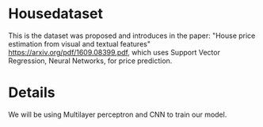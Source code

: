 # Housedataset
This is the dataset  was proposed and introduces in the paper: "House price estimation from visual and textual features" https://arxiv.org/pdf/1609.08399.pdf, which uses Support Vector Regression, Neural Networks, for price prediction.


# Details
We will be using Multilayer perceptron and CNN to train our model.
